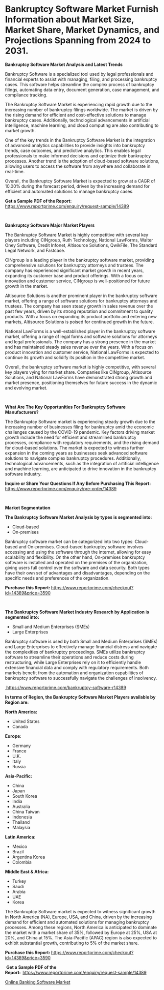 <p><h1>Bankruptcy Software Market Furnish Information about Market Size, Market Share, Market Dynamics, and Projections Spanning from 2024 to 2031.</h1></p><p><strong>Bankruptcy Software Market Analysis and Latest Trends</strong></p>
<p><p>Bankruptcy Software is a specialized tool used by legal professionals and financial experts to assist with managing, filing, and processing bankruptcy cases. This software helps streamline the complex process of bankruptcy filings, automating data entry, document generation, case management, and compliance tracking.</p><p>The Bankruptcy Software Market is experiencing rapid growth due to the increasing number of bankruptcy filings worldwide. The market is driven by the rising demand for efficient and cost-effective solutions to manage bankruptcy cases. Additionally, technological advancements in artificial intelligence, machine learning, and cloud computing are also contributing to market growth.</p><p>One of the key trends in the Bankruptcy Software Market is the integration of advanced analytics capabilities to provide insights into bankruptcy trends, case outcomes, and predictive analytics. This enables legal professionals to make informed decisions and optimize their bankruptcy processes. Another trend is the adoption of cloud-based software solutions, allowing users to access the software from anywhere and collaborate in real-time.</p><p>Overall, the Bankruptcy Software Market is expected to grow at a CAGR of 10.00% during the forecast period, driven by the increasing demand for efficient and automated solutions to manage bankruptcy cases.</p></p>
<p><strong>Get a Sample PDF of the Report:&nbsp;</strong> <a href="https://www.reportprime.com/enquiry/request-sample/14389">https://www.reportprime.com/enquiry/request-sample/14389</a></p>
<p>&nbsp;</p>
<p><strong>Bankruptcy Software Major Market Players</strong></p>
<p><p>The Bankruptcy Software Market is highly competitive with several key players including CINgroup, Ruth Technology, National LawForms, Walter Oney Software, Credit Infonet, Altisource Solutions, QwikFile, The Standard Legal Network, and Fastcase.</p><p>CINgroup is a leading player in the bankruptcy software market, providing comprehensive solutions for bankruptcy attorneys and trustees. The company has experienced significant market growth in recent years, expanding its customer base and product offerings. With a focus on innovation and customer service, CINgroup is well-positioned for future growth in the market.</p><p>Altisource Solutions is another prominent player in the bankruptcy software market, offering a range of software solutions for bankruptcy attorneys and trustees. The company has seen steady growth in sales revenue over the past few years, driven by its strong reputation and commitment to quality products. With a focus on expanding its product portfolio and entering new markets, Altisource Solutions is poised for continued growth in the future.</p><p>National LawForms is a well-established player in the bankruptcy software market, offering a range of legal forms and software solutions for attorneys and legal professionals. The company has a strong presence in the market and has maintained steady sales revenue over the years. With a focus on product innovation and customer service, National LawForms is expected to continue its growth and solidify its position in the competitive market.</p><p>Overall, the bankruptcy software market is highly competitive, with several key players vying for market share. Companies like CINgroup, Altisource Solutions, and National LawForms have demonstrated strong growth and market presence, positioning themselves for future success in the dynamic and evolving market.</p></p>
<p>&nbsp;</p>
<p><strong>What Are The Key Opportunities For Bankruptcy Software Manufacturers?</strong></p>
<p><p>The Bankruptcy Software market is experiencing steady growth due to the increasing number of businesses filing for bankruptcy amid the economic challenges caused by the COVID-19 pandemic. Key factors driving market growth include the need for efficient and streamlined bankruptcy processes, compliance with regulatory requirements, and the rising demand for cloud-based solutions. The market is expected to witness further expansion in the coming years as businesses seek advanced software solutions to navigate complex bankruptcy procedures. Additionally, technological advancements, such as the integration of artificial intelligence and machine learning, are anticipated to drive innovation in the bankruptcy software industry.</p></p>
<p><strong>Inquire or Share Your Questions If Any Before Purchasing This Report:</strong> <a href="https://www.reportprime.com/enquiry/pre-order/14389">https://www.reportprime.com/enquiry/pre-order/14389</a></p>
<p>&nbsp;</p>
<p><strong>Market Segmentation</strong></p>
<p><strong>The Bankruptcy Software Market Analysis by types is segmented into:</strong></p>
<p><ul><li>Cloud-based</li><li>On-premises</li></ul></p>
<p><p>Bankruptcy software market can be categorized into two types: Cloud-based and On-premises. Cloud-based bankruptcy software involves accessing and using the software through the internet, allowing for easy scalability and flexibility. On the other hand, On-premises bankruptcy software is installed and operated on the premises of the organization, giving users full control over the software and data security. Both types have their own set of advantages and disadvantages, depending on the specific needs and preferences of the organization.</p></p>
<p><strong>Purchase this Report:&nbsp;</strong><a href="https://www.reportprime.com/checkout?id=14389&price=3590">https://www.reportprime.com/checkout?id=14389&price=3590</a></p>
<p>&nbsp;</p>
<p><strong>The Bankruptcy Software Market Industry Research by Application is segmented into:</strong></p>
<p><ul><li>Small and Medium Enterprises (SMEs)</li><li>Large Enterprises</li></ul></p>
<p><p>Bankruptcy software is used by both Small and Medium Enterprises (SMEs) and Large Enterprises to effectively manage financial distress and navigate the complexities of bankruptcy proceedings. SMEs utilize bankruptcy software to streamline their operations and reduce costs during restructuring, while Large Enterprises rely on it to efficiently handle extensive financial data and comply with regulatory requirements. Both markets benefit from the automation and organization capabilities of bankruptcy software to successfully navigate the challenges of insolvency.</p></p>
<p><a href="https://www.reportprime.com/bankruptcy-software-r14389">&nbsp;https://www.reportprime.com/bankruptcy-software-r14389</a></p>
<p><strong>In terms of Region, the Bankruptcy Software Market Players available by Region are:</strong></p>
<p>
    <p> <strong> North America: </strong>
        <ul>
            <li>United States</li>
            <li>Canada</li>
        </ul>
        </p> 
    <p> <strong> Europe: </strong>
        <ul>
            <li>Germany</li>
            <li>France</li>
            <li>U.K.</li>
            <li>Italy</li>
            <li>Russia</li>
        </ul>
        </p> 
    <p> <strong> Asia-Pacific: </strong>
        <ul>
            <li>China</li>
            <li>Japan</li>
            <li>South Korea</li>
            <li>India</li>
            <li>Australia</li>
            <li>China Taiwan</li>
            <li>Indonesia</li>
            <li>Thailand</li>
            <li>Malaysia</li>
        </ul>
        </p> 
    <p> <strong> Latin America: </strong>
        <ul>
            <li>Mexico</li>
            <li>Brazil</li>
            <li>Argentina Korea</li>
            <li>Colombia</li>
        </ul>
        </p> 
    <p> <strong> Middle East & Africa: </strong>
        <ul>
            <li>Turkey</li>
            <li>Saudi</li>
            <li>Arabia</li>
            <li>UAE</li>
            <li>Korea</li>
        </ul>
    </p>
    </p>
<p><p>The Bankruptcy Software market is expected to witness significant growth in North America (NA), Europe, USA, and China, driven by the increasing demand for efficient and automated solutions for managing bankruptcy processes. Among these regions, North America is anticipated to dominate the market with a market share of 35%, followed by Europe at 25%, USA at 20%, and China at 15%. The Asia-Pacific (APAC) region is also expected to exhibit substantial growth, contributing to 5% of the market share.</p></p>
<p><strong>Purchase this Report: </strong><a href="https://www.reportprime.com/checkout?id=14389&price=3590">https://www.reportprime.com/checkout?id=14389&price=3590</a></p>
<p>&nbsp;<strong>Get a Sample PDF of the Report:&nbsp;&nbsp;</strong><a href="https://www.reportprime.com/enquiry/request-sample/14389">https://www.reportprime.com/enquiry/request-sample/14389</a></p>
<p><strong></strong></p>
<p><p><a href="https://github.com/FassouRP/Market-Research-Report-List-4/blob/main/online-banking-software-market.md">Online Banking Software Market</a></p></p>